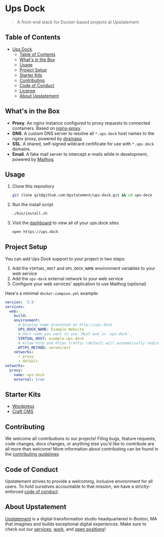 # Ups Dock

> A front-end stack for Docker-based projects at Upstatement

## Table of Contents

- [Ups Dock](#ups-dock)
  - [Table of Contents](#table-of-contents)
  - [What's in the Box](#whats-in-the-box)
  - [Usage](#usage)
  - [Project Setup](#project-setup)
  - [Starter Kits](#starter-kits)
  - [Contributing](#contributing)
  - [Code of Conduct](#code-of-conduct)
  - [License](#license)
  - [About Upstatement](#about-upstatement)

## What's in the Box

- **Proxy**. An nginx instance configured to proxy requests to connected containers. Based on [nginx-proxy](https://github.com/jwilder/nginx-proxy).
- **DNS**. A custom DNS server to resolve all `*.ups.dock` host names to the nginx proxy, powered by [dnsmasq](https://github.com/andyshinn/docker-dnsmasq).
- **SSL**. A shared, self-signed wildcard certificate for use with `*.ups.dock` domains.
- **Email**. A fake mail server to intercept e-mails while in development, powered by [Mailhog](https://github.com/mailhog/MailHog).

## Usage

1. Clone this repository

   ```bash
   git clone git@github.com:Upstatement/ups-dock.git && cd ups-dock
   ```

2. Run the install script

   ```bash
   ./bin/install.sh
   ```

3. Visit the [dashboard](https://ups.dock) to view all of your ups.dock sites

   ```bash
   open https://ups.dock
   ```

## Project Setup

You can add Ups Dock support to your project in two steps:

1. Add the `VIRTUAL_HOST` and `UPS_DOCK_NAME` environment variables to your web service
2. Add the `ups-dock` external network to your web service
3. Configure your web services' application to use Mailhog (optional)

Here's a minimal `docker-compose.yml` example:

```yaml
version: '3.5'
services:
  web:
    build: .
    environment:
      # Display name presented on http://ups.dock
      UPS_DOCK_NAME: Example Website
      # Host name you want to use. Must end in `ups.dock`.
      VIRTUAL_HOST: example.ups.dock
      # Allow http and https traffic (default will automatically redirect http -> https)
      HTTPS_METHOD: noredirect
    networks:
      - proxy
      - default
networks:
  proxy:
    name: ups-dock
    external: true
```

## Starter Kits

- [Wordpress](https://github.com/Upstatement/skela-wp-theme)
- [Craft CMS](https://github.com/Upstatement/craft-starter)

## Contributing

We welcome all contributions to our projects! Filing bugs, feature requests, code changes, docs changes, or anything else you'd like to contribute are all more than welcome! More information about contributing can be found in the [contributing guidelines](.github/CONTRIBUTING.md)

## Code of Conduct

Upstatement strives to provide a welcoming, inclusive environment for all users. To hold ourselves accountable to that mission, we have a strictly-enforced [code of conduct](CODE_OF_CONDUCT.md).

## About Upstatement

[Upstatement](https://www.upstatement.com/) is a digital transformation studio headquartered in Boston, MA that imagines and builds exceptional digital experiences. Make sure to check out our [services](https://www.upstatement.com/services/), [work](https://www.upstatement.com/work/), and [open positions](https://www.upstatement.com/jobs/)!
